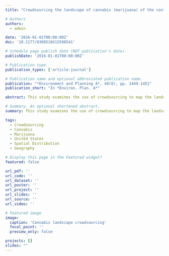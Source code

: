 ```yaml
---
title: "Crowdsourcing the landscape of cannabis (marijuana) of the contiguous United States (2016)"

# Authors
authors:
  - admin

date: '2016-01-01T00:00:00Z'
doi: '10.1177/0308518X15598541'

# Schedule page publish date (NOT publication's date).
publishDate: '2016-01-01T00:00:00Z'

# Publication type.
publication_types: ['article-journal']

# Publication name and optional abbreviated publication name.
publication: "*Environment and Planning A*, 48(8), pp. 1449-1451"
publication_short: "In *Environ. Plan. A*"

abstract: This study examines the use of crowdsourcing to map the landscape of cannabis (marijuana) across the contiguous United States. We explore how crowdsourced data can be used to understand the spatial distribution and patterns of cannabis-related activities, providing insights into the geography of cannabis in the US. The research demonstrates innovative applications of crowdsourcing in geographic research.

# Summary. An optional shortened abstract.
summary: This study examines the use of crowdsourcing to map the landscape of cannabis (marijuana) across the contiguous United States.

tags:
  - Crowdsourcing
  - Cannabis
  - Marijuana
  - United States
  - Spatial Distribution
  - Geography

# Display this page in the Featured widget?
featured: false

url_pdf: ''
url_code: ''
url_dataset: ''
url_poster: ''
url_project: ''
url_slides: ''
url_source: ''
url_video: ''

# Featured image
image:
  caption: 'Cannabis landscape crowdsourcing'
  focal_point: ''
  preview_only: false

projects: []
slides: ""
---
```

